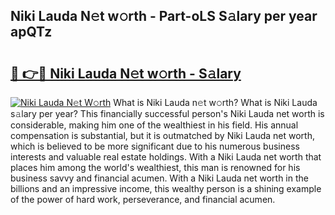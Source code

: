 ## Niki Lauda N𝚎t w𝚘rth - Part-oLS S𝚊lary per year apQTz

# <h2><a href="http://gc0uub.nevu.top/?p=Niki+Lauda">🔗 👉🔴 Niki Lauda N𝚎t w𝚘rth - S𝚊lary</a></h2>

[![Niki Lauda N𝚎t W𝚘rth](https://i.imgur.com/Oavwk0R.jpeg)](http://gc0uub.nevu.top/?p=Niki+Lauda)
What is Niki Lauda n𝚎t w𝚘rth? What is Niki Lauda s𝚊lary per year?
This financially successful person's Niki Lauda net worth is considerable, making him one of the wealthiest in his field. His annual compensation is substantial, but it is outmatched by Niki Lauda net worth, which is believed to be more significant due to his numerous business interests and valuable real estate holdings. With a Niki Lauda net worth that places him among the world's wealthiest, this man is renowned for his business savvy and financial acumen. With a Niki Lauda net worth in the billions and an impressive income, this wealthy person is a shining example of the power of hard work, perseverance, and financial acumen.

